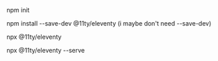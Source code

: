 npm init 

npm install --save-dev @11ty/eleventy
(i maybe don't need --save-dev)

npx @11ty/eleventy

npx @11ty/eleventy --serve

